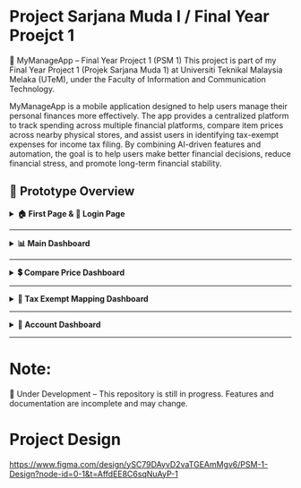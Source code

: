 # Project Sarjana Muda I / Final Year Proejct 1
📱 MyManageApp – Final Year Project 1 (PSM 1)
This project is part of my Final Year Project 1 (Projek Sarjana Muda 1) at Universiti Teknikal Malaysia Melaka (UTeM), under the Faculty of Information and Communication Technology.

MyManageApp is a mobile application designed to help users manage their personal finances more effectively. The app provides a centralized platform to track spending across multiple financial platforms, compare item prices across nearby physical stores, and assist users in identifying tax-exempt expenses for income tax filing. By combining AI-driven features and automation, the goal is to help users make better financial decisions, reduce financial stress, and promote long-term financial stability.

## 🚀 Prototype Overview

<details>
<summary><b>🏠 First Page & 🔐 Login Page</b></summary>

| First Page | Login Dashboard |
|--------------|----------------|
| <img src="https://github.com/user-attachments/assets/800da041-27b5-4889-9489-65cb5442be72" width="250"/> | <img src="https://github.com/user-attachments/assets/28ac2517-76e2-44a4-a238-f479bf503538" width="250"> |
</details>

---

<details>
<summary><b>📊 Main Dashboard</b></summary>

| Main Dashboard |
|--------------|
| <img src="https://github.com/user-attachments/assets/faed61cb-f039-468a-877e-ad8139fed5f8" width="250"/> |
</details>

---

<details>
<summary><b>💲 Compare Price Dashboard</b></summary>

| Compare Price Dashboard |
|--------------|
| <img src="https://github.com/user-attachments/assets/d26a0e6a-6a35-481a-8728-3a2ad801d621" width="250"/> |
</details>

---

<details>
<summary><b>🧾 Tax Exempt Mapping Dashboard</b></summary>

| Tax Exempt Mapping Dashboard|
|--------------|
| <img src="https://github.com/user-attachments/assets/1c00da4e-c493-44b4-9b86-e2a90428bfa1" width="250"/> |
</details>

---

<details>
<summary><b>👤 Account Dashboard</b></summary>

| Account Dashboard |
|--------------|
| <img src="https://github.com/user-attachments/assets/d8b8c044-e87f-4495-b8b0-9da3040e5e20" width="250"/> |
</details>

---

# Note: 
🚧 Under Development – This repository is still in progress. Features and documentation are incomplete and may change.


# Project Design 
https://www.figma.com/design/ySC79DAyvD2vaTGEAmMgv6/PSM-1-Design?node-id=0-1&t=AffdEE8C6sqNuAyP-1
